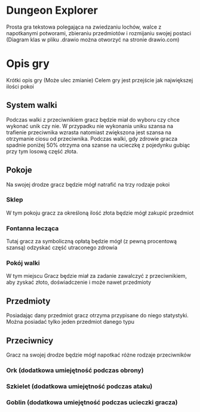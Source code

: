 # Dungeon Explorer

Prosta gra tekstowa polegająca na zwiedzaniu lochów, walce z napotkanymi potworami, zbieraniu przedmiotów i rozmijaniu swojej postaci
(Diagram klas w pliku .drawio można otworzyć na stronie drawio.com)

# Opis gry

Krótki opis gry (Może ulec zmianie)
Celem gry jest przejście jak największej ilości pokoi

## System walki
Podczas walki z przeciwnikiem gracz będzie miał do wyboru czy chce wykonać unik czy nie.
W przypadku nie wykonania uniku szansa na trafienie przeciwnika wzrasta natomiast zwiększona jest szansa na otrzymanie ciosu od przeciwnika.
Podczas walki, gdy zdrowie gracza spadnie poniżej 50% otrzyma ona szanse na ucieczkę z pojedynku gubiąc przy tym losową część złota.

## Pokoje

Na swojej drodze gracz będzie mógł natrafić  na trzy rodzaje pokoi
### Sklep 
W tym pokoju gracz za określoną ilość złota będzie mógł zakupić przedmiot

### Fontanna lecząca
Tutaj gracz za symboliczną opłatą będzie mógł (z pewną procentową szansą) odzyskać część utraconego zdrowia

### Pokój walki
W tym miejscu Gracz będzie miał za zadanie zawalczyć z przeciwnikiem, aby zyskać złoto, doświadczenie i może nawet przedmioty

## Przedmioty
Posiadając dany przedmiot gracz otrzyma przypisane do niego statystyki. 
Można posiadać tylko jeden przedmiot danego typu

## Przeciwnicy
Gracz na swojej drodze będzie mógł  napotkać różne rodzaje przeciwników

### Ork (dodatkowa umiejętność podczas obrony)
### Szkielet (dodatkowa umiejętność podczas ataku)
### Goblin (dodatkowa umiejętność podczas ucieczki gracza)
